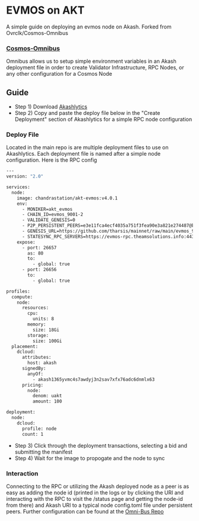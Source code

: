 # EVMOS on AKT
A simple guide on deploying an evmos node on Akash. Forked from Ovrclk/Cosmos-Omnibus 

### [Cosmos-Omnibus](https://github.com/ovrclk/cosmos-omnibus)

Omnibus allows us to setup simple environment variables in an Akash deployment file in order to create Validator Infrastructure, RPC Nodes, or any other configuration for a Cosmos Node

## Guide 

* Step 1) Download [Akashlytics](https://akashlytics.com/deploy)
* Step 2) Copy and paste the deploy file below in the "Create Deployment" section of Akashlytics for a simple RPC node configuration

### Deploy File

Located in the main repo is are multiple deployment files to use on Akashlytics. Each deployment file is named after a simple node configuration. Here is the RPC config

```bash
---
version: "2.0"

services:
  node:
    image: chandrastation/akt-evmos:v4.0.1
    env:
      - MONIKER=akt_evmos
      - CHAIN_ID=evmos_9001-2
      - VALIDATE_GENESIS=0
      - P2P_PERSISTENT_PEERS=e3e11fca4ecf4035a751f3fea90e3a821e274487@bd-evmos-mainnet-seed-node-01.bdnodes.net:26656,fc86e7e75c5d2e4699535e1b1bec98ae55b16826@bd-evmos-mainnet-seed-node-02.bdnodes.net:26656,40f4fac63da8b1ce8f850b0fa0f79b2699d2ce72@seed.evmos.jerrychong.com:26656,eaa3dae2275faf9f599690c336d0e41e59fa6ae0@65.108.6.69:26656
      - GENESIS_URL=https://github.com/tharsis/mainnet/raw/main/evmos_9001-2/genesis.json.zip
      - STATESYNC_RPC_SERVERS=https://evmos-rpc.theamsolutions.info:443,https://evmos-rpc.theamsolutions.info:443
    expose:
      - port: 26657
        as: 80
        to:
          - global: true
      - port: 26656
        to:
          - global: true

profiles:
  compute:
    node:
      resources:
        cpu:
          units: 8
        memory:
          size: 18Gi
        storage:
          size: 100Gi
  placement:
    dcloud:
      attributes:
        host: akash
      signedBy:
        anyOf:
          - akash1365yvmc4s7awdyj3n2sav7xfx76adc6dnmlx63
      pricing:
        node:
          denom: uakt
          amount: 100

deployment:
  node:
    dcloud:
      profile: node
      count: 1
```
* Step 3) Click through the deployment transactions, selecting a bid and submitting the manifest
* Step 4) Wait for the image to propogate and the node to sync

### Interaction
Connecting to the RPC or utilizing the Akash deployed node as a peer is as easy as adding the node id (printed in the logs or by clicking the URI and interacting with the RPC to visit the /status page and getting the node-id from there) and Akash URI to a typical node config.toml file under persistent peers. Further configuration can be found at the [Omni-Bus Repo](https://github.com/ovrclk/cosmos-omnibus)
